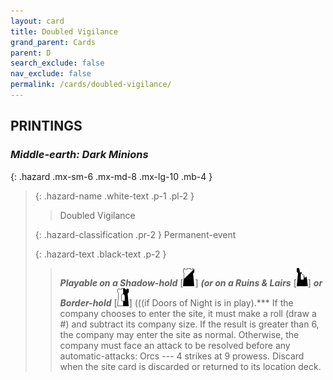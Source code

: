 ```yaml
---
layout: card
title: Doubled Vigilance
grand_parent: Cards
parent: D
search_exclude: false
nav_exclude: false
permalink: /cards/doubled-vigilance/
---
```


## PRINTINGS


### _Middle-earth: Dark Minions_

{: .hazard .mx-sm-6 .mx-md-8 .mx-lg-10 .mb-4 }
> {: .hazard-name .white-text .p-1 .pl-2 }
> > <div class="hazard-mp"></div>
> > <div class="card-name">Doubled Vigilance</div>
>
> {: .hazard-classification .pr-2 }
> Permanent-event
>
> {: .hazard-text .black-text .p-2 }
> > ***Playable on a Shadow-hold*** <nobr>[<img src="/assets/images/shadow-hold.svg">]</nobr> ***(or on a Ruins & Lairs*** <nobr>[<img src="/assets/images/ruinlair.svg">]</nobr> ***or Border-hold*** <nobr>[<img src="/assets/images/border-hold.svg">]</nobr> (((if Doors of Night is in play).*** If the company chooses to enter the site, it must make a roll (draw a #) and subtract its company size. If the result is greater than 6, the company may enter the site as normal. Otherwise, the company must face an attack to be resolved before any automatic-attacks: Orcs --- 4 strikes at 9 prowess. Discard when  the site card is discarded or returned to its location deck. 
>
